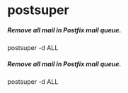 # postsuper

##### Remove all mail in Postfix mail queue.

   postsuper  -d ALL

##### Remove all mail in Postfix mail queue.

   postsuper  -d ALL
